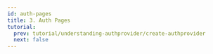 ```yaml
---
id: auth-pages
title: 3. Auth Pages
tutorial:
  prev: tutorial/understanding-authprovider/create-authprovider
  next: false
---
```

